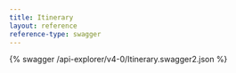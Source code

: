 ```yaml
---
title: Itinerary
layout: reference
reference-type: swagger
---
```


{% swagger /api-explorer/v4-0/Itinerary.swagger2.json %}
